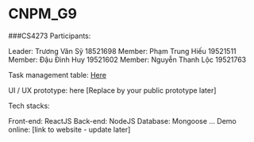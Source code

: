 # CNPM_G9
###CS4273 
Participants:

Leader: Trương Văn Sỹ 18521698
Member: Phạm Trung Hiếu 19521511
Member: Đậu Đình Huy 19521602
Member: Nguyễn Thanh Lộc 19521763

Task management table: [Here](https://trello.com/b/No7gkNti/cnpmg9)

UI / UX prototype: here [Replace by your public prototype later]

Tech stacks:

Front-end: ReactJS
Back-end: NodeJS
Database: Mongoose
...
Demo online: [link to website - update later]
